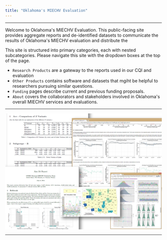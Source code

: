 ```yaml
---
title: "Oklahoma's MIECHV Evaluation"
---
```


***

Welcome to Oklahoma's MIECHV Evaluation. This public-facing site provides aggregate reports and de-identified datasets to communicate the results of Oklahoma's MIECHV evaluation and distribute the 

This site is structured into primary categories, each with nested subcategories.  Please navigate this site with the dropdown boxes at the top of the page.

 * `Research Products` are a gateway to the reports used in our CQI and evaluation
 * `Other Products` contains software and datasets that mgiht be helpful to researchers pursuing similar questions.
 * `Funding` pages describe current and previous funding proposals.
 * `About` covers the collaborators and stakeholders involved in Oklahoma's overall MIECHV services and evaluations.

***

![Alt text](./images/report_collage.png "Example Reports")

***
